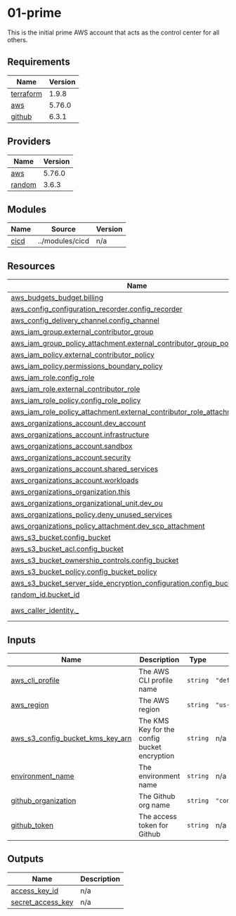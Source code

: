 # 01-prime

This is the initial prime AWS account that acts as the control center for all others.

<!-- BEGIN_TF_DOCS -->
## Requirements

| Name | Version |
|------|---------|
| <a name="requirement_terraform"></a> [terraform](#requirement\_terraform) | 1.9.8 |
| <a name="requirement_aws"></a> [aws](#requirement\_aws) | 5.76.0 |
| <a name="requirement_github"></a> [github](#requirement\_github) | 6.3.1 |

## Providers

| Name | Version |
|------|---------|
| <a name="provider_aws"></a> [aws](#provider\_aws) | 5.76.0 |
| <a name="provider_random"></a> [random](#provider\_random) | 3.6.3 |

## Modules

| Name | Source | Version |
|------|--------|---------|
| <a name="module_cicd"></a> [cicd](#module\_cicd) | ../modules/cicd | n/a |

## Resources

| Name | Type |
|------|------|
| [aws_budgets_budget.billing](https://registry.terraform.io/providers/hashicorp/aws/5.76.0/docs/resources/budgets_budget) | resource |
| [aws_config_configuration_recorder.config_recorder](https://registry.terraform.io/providers/hashicorp/aws/5.76.0/docs/resources/config_configuration_recorder) | resource |
| [aws_config_delivery_channel.config_channel](https://registry.terraform.io/providers/hashicorp/aws/5.76.0/docs/resources/config_delivery_channel) | resource |
| [aws_iam_group.external_contributor_group](https://registry.terraform.io/providers/hashicorp/aws/5.76.0/docs/resources/iam_group) | resource |
| [aws_iam_group_policy_attachment.external_contributor_group_policy_attach](https://registry.terraform.io/providers/hashicorp/aws/5.76.0/docs/resources/iam_group_policy_attachment) | resource |
| [aws_iam_policy.external_contributor_policy](https://registry.terraform.io/providers/hashicorp/aws/5.76.0/docs/resources/iam_policy) | resource |
| [aws_iam_policy.permissions_boundary_policy](https://registry.terraform.io/providers/hashicorp/aws/5.76.0/docs/resources/iam_policy) | resource |
| [aws_iam_role.config_role](https://registry.terraform.io/providers/hashicorp/aws/5.76.0/docs/resources/iam_role) | resource |
| [aws_iam_role.external_contributor_role](https://registry.terraform.io/providers/hashicorp/aws/5.76.0/docs/resources/iam_role) | resource |
| [aws_iam_role_policy.config_role_policy](https://registry.terraform.io/providers/hashicorp/aws/5.76.0/docs/resources/iam_role_policy) | resource |
| [aws_iam_role_policy_attachment.external_contributor_role_attachment](https://registry.terraform.io/providers/hashicorp/aws/5.76.0/docs/resources/iam_role_policy_attachment) | resource |
| [aws_organizations_account.dev_account](https://registry.terraform.io/providers/hashicorp/aws/5.76.0/docs/resources/organizations_account) | resource |
| [aws_organizations_account.infrastructure](https://registry.terraform.io/providers/hashicorp/aws/5.76.0/docs/resources/organizations_account) | resource |
| [aws_organizations_account.sandbox](https://registry.terraform.io/providers/hashicorp/aws/5.76.0/docs/resources/organizations_account) | resource |
| [aws_organizations_account.security](https://registry.terraform.io/providers/hashicorp/aws/5.76.0/docs/resources/organizations_account) | resource |
| [aws_organizations_account.shared_services](https://registry.terraform.io/providers/hashicorp/aws/5.76.0/docs/resources/organizations_account) | resource |
| [aws_organizations_account.workloads](https://registry.terraform.io/providers/hashicorp/aws/5.76.0/docs/resources/organizations_account) | resource |
| [aws_organizations_organization.this](https://registry.terraform.io/providers/hashicorp/aws/5.76.0/docs/resources/organizations_organization) | resource |
| [aws_organizations_organizational_unit.dev_ou](https://registry.terraform.io/providers/hashicorp/aws/5.76.0/docs/resources/organizations_organizational_unit) | resource |
| [aws_organizations_policy.deny_unused_services](https://registry.terraform.io/providers/hashicorp/aws/5.76.0/docs/resources/organizations_policy) | resource |
| [aws_organizations_policy_attachment.dev_scp_attachment](https://registry.terraform.io/providers/hashicorp/aws/5.76.0/docs/resources/organizations_policy_attachment) | resource |
| [aws_s3_bucket.config_bucket](https://registry.terraform.io/providers/hashicorp/aws/5.76.0/docs/resources/s3_bucket) | resource |
| [aws_s3_bucket_acl.config_bucket](https://registry.terraform.io/providers/hashicorp/aws/5.76.0/docs/resources/s3_bucket_acl) | resource |
| [aws_s3_bucket_ownership_controls.config_bucket](https://registry.terraform.io/providers/hashicorp/aws/5.76.0/docs/resources/s3_bucket_ownership_controls) | resource |
| [aws_s3_bucket_policy.config_bucket_policy](https://registry.terraform.io/providers/hashicorp/aws/5.76.0/docs/resources/s3_bucket_policy) | resource |
| [aws_s3_bucket_server_side_encryption_configuration.config_bucket](https://registry.terraform.io/providers/hashicorp/aws/5.76.0/docs/resources/s3_bucket_server_side_encryption_configuration) | resource |
| [random_id.bucket_id](https://registry.terraform.io/providers/hashicorp/random/latest/docs/resources/id) | resource |
| [aws_caller_identity._](https://registry.terraform.io/providers/hashicorp/aws/5.76.0/docs/data-sources/caller_identity) | data source |

## Inputs

| Name | Description | Type | Default | Required |
|------|-------------|------|---------|:--------:|
| <a name="input_aws_cli_profile"></a> [aws\_cli\_profile](#input\_aws\_cli\_profile) | The AWS CLI profile name | `string` | `"default"` | no |
| <a name="input_aws_region"></a> [aws\_region](#input\_aws\_region) | The AWS region | `string` | `"us-east-1"` | no |
| <a name="input_aws_s3_config_bucket_kms_key_arn"></a> [aws\_s3\_config\_bucket\_kms\_key\_arn](#input\_aws\_s3\_config\_bucket\_kms\_key\_arn) | The KMS Key for the config bucket encryption | `string` | n/a | yes |
| <a name="input_environment_name"></a> [environment\_name](#input\_environment\_name) | The environment name | `string` | n/a | yes |
| <a name="input_github_organization"></a> [github\_organization](#input\_github\_organization) | The Github org name | `string` | `"conversadocs"` | no |
| <a name="input_github_token"></a> [github\_token](#input\_github\_token) | The access token for Github | `string` | n/a | yes |

## Outputs

| Name | Description |
|------|-------------|
| <a name="output_access_key_id"></a> [access\_key\_id](#output\_access\_key\_id) | n/a |
| <a name="output_secret_access_key"></a> [secret\_access\_key](#output\_secret\_access\_key) | n/a |
<!-- END_TF_DOCS -->
